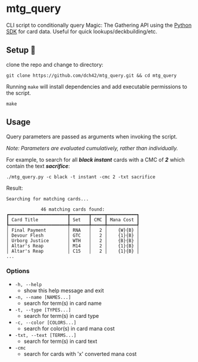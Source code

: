 # mtg_query
CLI script to conditionally query Magic: The Gathering API using the [Python SDK](https://github.com/MagicTheGathering/mtg-sdk-python) for card data. Useful for quick lookups/deckbuilding/etc.

## Setup 🔧
clone the repo and change to directory:
~~~
git clone https://github.com/dch42/mtg_query.git && cd mtg_query
~~~

Running `make` will install dependencies and add executable permissions to the script.

~~~
make
~~~

## Usage
Query parameters are passed as arguments when invoking the script. 

*Note: Parameters are evaluated cumulatively, rather than individually.*

For example, to search for all ***black instant*** cards with a CMC of ***2*** which contain the text ***sacrifice***:

~~~
./mtg_query.py -c black -t instant -cmc 2 -txt sacrifice
~~~

Result:

~~~
Searching for matching cards...

             46 matching cards found:             
┏━━━━━━━━━━━━━━━━━━━━━━┳━━━━━━━┳━━━━━┳━━━━━━━━━━━┓
┃ Card Title           ┃ Set   ┃ CMC ┃ Mana Cost ┃
┡━━━━━━━━━━━━━━━━━━━━━━╇━━━━━━━╇━━━━━╇━━━━━━━━━━━┩
│ Final Payment        │ RNA   │   2 │    {W}{B} │
│ Devour Flesh         │ GTC   │   2 │    {1}{B} │
│ Urborg Justice       │ WTH   │   2 │    {B}{B} │
│ Altar's Reap         │ M14   │   2 │    {1}{B} │
│ Altar's Reap         │ C15   │   2 │    {1}{B} │
...
~~~

### Options
- `-h, --help`
    - show this help message and exit
- `-n, --name [NAMES...]`
    - search for term(s) in card name
- `-t, --type [TYPES...]`
    - search for term(s) in card type
- `-c, --color [COLORS...]`
    - search for color(s) in card mana cost 
- `-txt, --text [TERMS...]`
    - search for term(s) in card text 
- `-cmc`
    - search for cards with 'x' converted mana cost 

